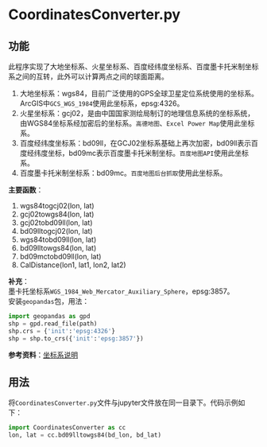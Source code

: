 # CoordinatesConverter.py


## 功能
此程序实现了大地坐标系、火星坐标系、百度经纬度坐标系、百度墨卡托米制坐标系之间的互转，此外可以计算两点之间的球面距离。  

1. 大地坐标系：wgs84，目前广泛使用的GPS全球卫星定位系统使用的坐标系。ArcGIS中`GCS_WGS_1984`使用此坐标系，epsg:4326。
2. 火星坐标系：gcj02，是由中国国家测绘局制订的地理信息系统的坐标系统，由WGS84坐标系经加密后的坐标系。`高德地图`、`Excel Power Map`使用此坐标系。  
3. 百度经纬度坐标系：bd09ll，在GCJ02坐标系基础上再次加密，bd09ll表示百度经纬度坐标，bd09mc表示百度墨卡托米制坐标。`百度地图API`使用此坐标系。  
4. 百度墨卡托米制坐标系：bd09mc。`百度地图后台抓取`使用此坐标系。  

**主要函数**：  
1.  wgs84togcj02(lon, lat)  
2. gcj02towgs84(lon, lat)  
3. gcj02tobd09ll(lon, lat)    
4. bd09lltogcj02(lon, lat)  
5. wgs84tobd09ll(lon, lat)    
6. bd09lltowgs84(lon, lat)  
7. bd09mctobd09ll(lon, lat)  
8. CalDistance(lon1, lat1, lon2, lat2)  

**补充**：  
墨卡托坐标系`WGS_1984_Web_Mercator_Auxiliary_Sphere`，epsg:3857。  
安装`geopandas`包，用法：

```python
import geopandas as gpd
shp = gpd.read_file(path)
shp.crs = {'init':'epsg:4326'} 
shp = shp.to_crs({'init':'epsg:3857'})
```

**参考资料**：[坐标系说明](https://lbsyun.baidu.com/index.php?title=webapi/guide/webservice-geocoding)
## 用法
将`CoordinatesConverter.py`文件与jupyter文件放在同一目录下。代码示例如下：  

```python
import CoordinatesConverter as cc  
lon, lat = cc.bd09lltowgs84(bd_lon, bd_lat)
```


